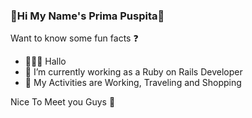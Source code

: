 ### 🎉Hi My Name's Prima Puspita👋

Want to know some fun facts ❓
- 👩🏾‍🔬 Hallo
- 🔭 I’m currently working as a Ruby on Rails Developer
- 🌱 My Activities are Working, Traveling and Shopping


Nice To Meet you Guys 🥳


